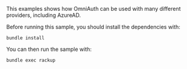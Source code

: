 This examples shows how OmniAuth can be used with many different providers, including AzureAD.

Before running this sample, you should install the dependencies with:

```
bundle install
```

You can then run the sample with:

```
bundle exec rackup
```
